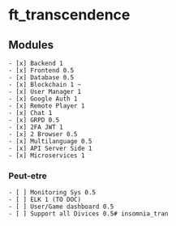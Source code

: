# ft_transcendence

## Modules
	- [x] Backend 1
	- [x] Frontend 0.5
	- [x] Database 0.5
	- [x] Blockchain 1 ~
	- [x] User Manager 1
	- [x] Google Auth 1
	- [x] Remote Player 1
	- [x] Chat 1
	- [x] GRPD 0.5
	- [x] 2FA JWT 1
	- [x] 2 Browser 0.5
	- [x] Multilanguage 0.5
	- [x] API Server Side 1
	- [x] Microservices 1

### Peut-etre
	- [ ] Monitoring Sys 0.5
	- [ ] ELK 1 (TO DOC)
	- [ ] User/Game dashboard 0.5
	- [ ] Support all Divices 0.5# insomnia_tran
